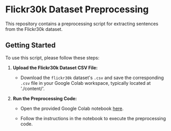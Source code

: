 # Flickr30k Dataset Preprocessing

This repository contains a preprocessing script for extracting sentences from the Flickr30k dataset. 

## Getting Started

To use this script, please follow these steps:

1. **Upload the Flickr30k Dataset CSV File:**

   - Download the `flickr30k` dataset's `.csv` and save the corresponding `.csv` file in your Google Colab workspace, typically located at './content/'.

2. **Run the Preprocessing Code:**

   - Open the provided Google Colab notebook [here](https://colab.research.google.com/drive/1QMt-v7VDZCThTWZoQ9Gee8aY-bVssLPA?usp=sharing).

   - Follow the instructions in the notebook to execute the preprocessing code.
